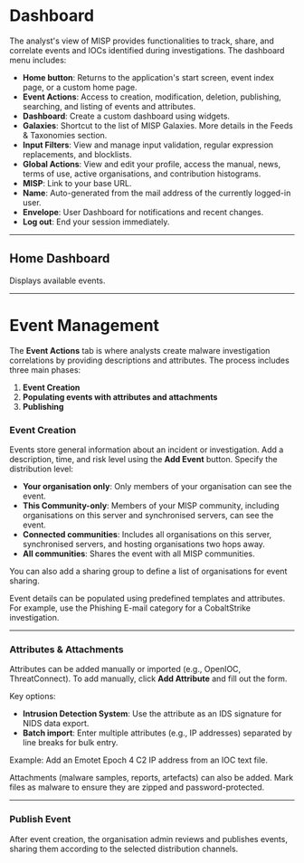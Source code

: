 # Dashboard

The analyst's view of MISP provides functionalities to track, share, and correlate events and IOCs identified during investigations. The dashboard menu includes:

- **Home button**: Returns to the application's start screen, event index page, or a custom home page.
- **Event Actions**: Access to creation, modification, deletion, publishing, searching, and listing of events and attributes.
- **Dashboard**: Create a custom dashboard using widgets.
- **Galaxies**: Shortcut to the list of MISP Galaxies. More details in the Feeds & Taxonomies section.
- **Input Filters**: View and manage input validation, regular expression replacements, and blocklists.
- **Global Actions**: View and edit your profile, access the manual, news, terms of use, active organisations, and contribution histograms.
- **MISP**: Link to your base URL.
- **Name**: Auto-generated from the mail address of the currently logged-in user.
- **Envelope**: User Dashboard for notifications and recent changes.
- **Log out**: End your session immediately.

---

## Home Dashboard

Displays available events.

---

# Event Management

The **Event Actions** tab is where analysts create malware investigation correlations by providing descriptions and attributes. The process includes three main phases:

1. **Event Creation**
2. **Populating events with attributes and attachments**
3. **Publishing**

### Event Creation

Events store general information about an incident or investigation. Add a description, time, and risk level using the **Add Event** button. Specify the distribution level:

- **Your organisation only**: Only members of your organisation can see the event.
- **This Community-only**: Members of your MISP community, including organisations on this server and synchronised servers, can see the event.
- **Connected communities**: Includes all organisations on this server, synchronised servers, and hosting organisations two hops away.
- **All communities**: Shares the event with all MISP communities.

You can also add a sharing group to define a list of organisations for event sharing.

Event details can be populated using predefined templates and attributes. For example, use the Phishing E-mail category for a CobaltStrike investigation.

---

### Attributes & Attachments

Attributes can be added manually or imported (e.g., OpenIOC, ThreatConnect). To add manually, click **Add Attribute** and fill out the form.

Key options:

- **Intrusion Detection System**: Use the attribute as an IDS signature for NIDS data export.
- **Batch import**: Enter multiple attributes (e.g., IP addresses) separated by line breaks for bulk entry.

Example: Add an Emotet Epoch 4 C2 IP address from an IOC text file.

Attachments (malware samples, reports, artefacts) can also be added. Mark files as malware to ensure they are zipped and password-protected.

---

### Publish Event

After event creation, the organisation admin reviews and publishes events, sharing them according to the selected distribution channels.